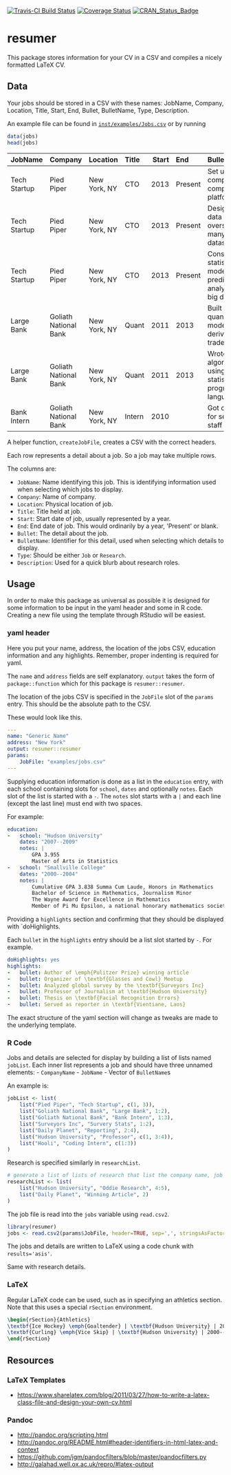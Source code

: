 <!-- README.md is generated from README.Rmd. Please edit that file -->
[![Travis-CI Build Status](https://travis-ci.org/jaredlander/resumer.svg?branch=master)](https://travis-ci.org/jaredlander/resumer) [![Coverage Status](https://img.shields.io/codecov/c/github/jaredlander/resumer/master.svg)](https://codecov.io/github/jaredlander/resumer?branch=master) [![CRAN\_Status\_Badge](http://www.r-pkg.org/badges/version/resumer)](http://cran.r-project.org/package=resumer)

resumer
=======

This package stores information for your CV in a CSV and compiles a nicely formatted LaTeX CV.

Data
----

Your jobs should be stored in a CSV with these names: JobName, Company, Location, Title, Start, End, Bullet, BulletName, Type, Description.

An example file can be found in [`inst/examples/Jobs.csv`](https://github.com/jaredlander/resumer/blob/master/inst/examples/Jobs.csv) or by running

``` r
data(jobs)
head(jobs)
```

| JobName      | Company               | Location     | Title  |  Start| End     | Bullet                                                              |  BulletName| Type | Description |
|:-------------|:----------------------|:-------------|:-------|------:|:--------|:--------------------------------------------------------------------|-----------:|:-----|:------------|
| Tech Startup | Pied Piper            | New York, NY | CTO    |   2013| Present | Set up company's computing platform                                 |           1| Job  |             |
| Tech Startup | Pied Piper            | New York, NY | CTO    |   2013| Present | Designed data strategy overseeing many datasources                  |           2| Job  |             |
| Tech Startup | Pied Piper            | New York, NY | CTO    |   2013| Present | Constructed statistical models for predictive analytics of big data |           3| Job  |             |
| Large Bank   | Goliath National Bank | New York, NY | Quant  |   2011| 2013    | Built quantitative models for derivatives trades                    |           1| Job  |             |
| Large Bank   | Goliath National Bank | New York, NY | Quant  |   2011| 2013    | Wrote algorithms using the R statistical programming language       |           2| Job  |             |
| Bank Intern  | Goliath National Bank | New York, NY | Intern |   2010|         | Got coffee for senior staff                                         |           1| Job  |             |

A helper function, `createJobFile`, creates a CSV with the correct headers.

Each row represents a detail about a job. So a job may take multiple rows.

The columns are:

-   `JobName`: Name identifying this job. This is identifying information used when selecting which jobs to display.
-   `Company`: Name of company.
-   `Location`: Physical location of job.
-   `Title`: Title held at job.
-   `Start`: Start date of job, usually represented by a year.
-   `End`: End date of job. This would ordinarily by a year, 'Present' or blank.
-   `Bullet`: The detail about the job.
-   `BulletName`: Identifier for this detail, used when selecting which details to display.
-   `Type`: Should be either `Job` or `Research`.
-   `Description`: Used for a quick blurb about research roles.

Usage
-----

In order to make this package as universal as possible it is designed for some information to be input in the yaml header and some in R code. Creating a new file using the template through RStudio will be easiest.

### yaml header

Here you put your name, address, the location of the jobs CSV, education information and any highlights. Remember, proper indenting is required for yaml.

The `name` and `address` fields are self explanatory. `output` takes the form of `package::function` which for this package is `resumer::resumer`.

The location of the jobs CSV is specified in the `JobFile` slot of the `params` entry. This should be the absolute path to the CSV.

These would look like this.

``` yaml
---
name: "Generic Name"
address: "New York"
output: resumer::resumer
params:
    JobFile: "examples/jobs.csv"
---
```

Supplying education information is done as a list in the `education` entry, with each school containing slots for `school`, `dates` and optionally `notes`. Each slot of the list is started with a `-`. The `notes` slot starts with a `|` and each line (except the last line) must end with two spaces.

For example:

``` yaml
education:
-   school: "Hudson University"
    dates: "2007--2009"
    notes: |
        GPA 3.955  
        Master of Arts in Statistics
-   school: "Smallville College"
    dates: "2000--2004"
    notes: |
        Cumulative GPA 3.838 Summa Cum Laude, Honors in Mathematics  
        Bachelor of Science in Mathematics, Journalism Minor  
        The Wayne Award for Excellence in Mathematics  
        Member of Pi Mu Epsilon, a national honorary mathematics society
```

Providing a `highlights` section and confirming that they should be displayed with \`doHighlights.

Each `bullet` in the `highlights` entry should be a list slot started by `-`. For example.

``` yaml
doHighlights: yes
highlights:
-   bullet: Author of \emph{Pulitzer Prize} winning article
-   bullet: Organizer of \textbf{Glasses and Cowl} Meetup
-   bullet: Analyzed global survey by the \textbf{Surveyors Inc}
-   bullet: Professor of Journalism at \textbf{Hudson University}
-   bullet: Thesis on \textbf{Facial Recognition Errors}
-   bullet: Served as reporter in \textbf{Vientiane, Laos}
```

The exact structure of the yaml section will change as tweaks are made to the underlying template.

### R Code

Jobs and details are selected for display by building a list of lists named `jobList`. Each inner list represents a job and should have three unnamed elements: - `CompanyName` - `JobName` - Vector of `BulletName`s

An example is:

``` r
jobList <- list(
    list("Pied Piper", "Tech Startup", c(1, 3)),
    list("Goliath National Bank", "Large Bank", 1:2),
    list("Goliath National Bank", "Bank Intern", 1:3),
    list("Surveyors Inc", "Survery Stats", 1:2),
    list("Daily Planet", "Reporting", 2:4),
    list("Hudson University", "Professor", c(1, 3:4)),
    list("Hooli", "Coding Intern", c(1:3))
)
```

Research is specified similarly in `researchList`.

``` r
# generate a list of lists of research that list the company name, job name and bullet
researchList <- list(
    list("Hudson University", "Oddie Research", 4:5),
    list("Daily Planet", "Winning Article", 2)
)
```

The job file is read into the `jobs` variable using `read.csv2`.

``` r
library(resumer)
jobs <- read.csv2(params$JobFile, header=TRUE, sep=',', stringsAsFactors=FALSE)
```

The jobs and details are written to LaTeX using a code chunk with `results='asis'`.

Same with research details.

### LaTeX

Regular LaTeX code can be used, such as in specifying an athletics section. Note that this uses a special `rSection` environment.

``` latex
\begin{rSection}{Athletics}
\textbf{Ice Hockey} \emph{Goaltender} | \textbf{Hudson University} | 2000--2004 \\
\textbf{Curling} \emph{Vice Skip} | \textbf{Hudson University} | 2000--2004
\end{rSection}
```

Resources
---------

### LaTeX Templates

-   <https://www.sharelatex.com/blog/2011/03/27/how-to-write-a-latex-class-file-and-design-your-own-cv.html>

### Pandoc

-   <http://pandoc.org/scripting.html>
-   <http://pandoc.org/README.html#header-identifiers-in-html-latex-and-context>
-   <https://github.com/jgm/pandocfilters/blob/master/pandocfilters.py>
-   <http://galahad.well.ox.ac.uk/repro/#latex-output>
